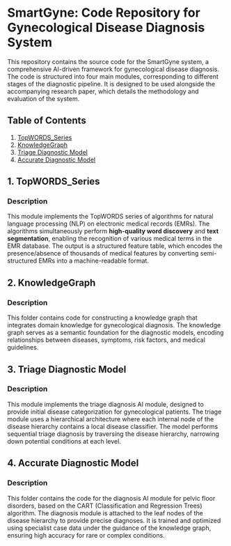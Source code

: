 
# SmartGyne: Code Repository for Gynecological Disease Diagnosis System  

This repository contains the source code for the SmartGyne system, a comprehensive AI-driven framework for gynecological disease diagnosis. The code is structured into four main modules, corresponding to different stages of the diagnostic pipeline. It is designed to be used alongside the accompanying research paper, which details the methodology and evaluation of the system.  


## Table of Contents  
1. [TopWORDS_Series](#topwords_series)  
2. [KnowledgeGraph](#knowledgegraph)  
3. [Triage Diagnostic Model](#triage-diagnostic-model)  
4. [Accurate Diagnostic Model](#accurate-diagnostic-model)  


## <a name="topwords_series"></a>1. TopWORDS_Series  
### Description  
This module implements the TopWORDS series of algorithms for natural language processing (NLP) on electronic medical records (EMRs). The algorithms simultaneously perform **high-quality word discovery** and **text segmentation**, enabling the recognition of various medical terms in the EMR database. The output is a structured feature table, which encodes the presence/absence of thousands of medical features by converting semi-structured EMRs into a machine-readable format.  


## <a name="knowledgegraph"></a>2. KnowledgeGraph  
### Description  
This folder contains code for constructing a knowledge graph that integrates domain knowledge for gynecological diagnosis. The knowledge graph serves as a semantic foundation for the diagnostic models, encoding relationships between diseases, symptoms, risk factors, and medical guidelines.  


## <a name="triage-diagnostic-model"></a>3. Triage Diagnostic Model  
### Description  
This module implements the triage diagnosis AI module, designed to provide initial disease categorization for gynecological patients. The triage module uses a hierarchical architecture where each internal node of the disease hierarchy contains a local disease classifier. The model performs sequential triage diagnosis by traversing the disease hierarchy, narrowing down potential conditions at each level.  


## <a name="accurate-diagnostic-model"></a>4. Accurate Diagnostic Model  
### Description  
This folder contains the code for the diagnosis AI module for pelvic floor disorders, based on the CART (Classification and Regression Trees) algorithm. The diagnosis module is attached to the leaf nodes of the disease hierarchy to provide precise diagnoses. It is trained and optimized using specialist case data under the guidance of the knowledge graph, ensuring high accuracy for rare or complex conditions.  
